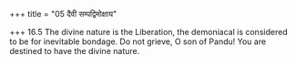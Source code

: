 +++
title = "05 दैवी सम्पद्विमोक्षाय"

+++
16.5 The divine nature is the Liberation, the demoniacal is considered
to be for inevitable bondage. Do not grieve, O son of Pandu! You are
destined to have the divine nature.
